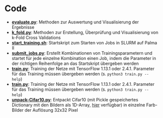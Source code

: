 # Code
- **[evaluate.py](evaluate.py)**: Methoden zur Auswertung und Visualisierung der Ergebnisse
- **[k_fold.py](k_fold.py)**: Methoden zur Erstellung, Überprüfung und Visualisierung von k-Fold Cross Validations
- **[start_training.sh](start_training.sh)**: Startskript zum Starten von Jobs in SLURM auf Palma II
- **[submit_jobs.py](submit_jobs.py)**: Erstellt Kombinationen von Trainingsparametern und startet für jede einzelne Kombination einen Job, indem die Parameter in der richtigen Reihenfolge an das Startskript übergeben werden
- **[train.py](train.py)**: Training der Netze mit TensorFlow 1.13.1 oder 2.4.1. Parameter für das Training müssen übergeben werden (s. `python3 train.py --help`)
- **[train.py](train.py)**: Training der Netze mit TensorFlow 1.13.1 oder 2.4.1. Parameter für das Training müssen übergeben werden (s. `python3 train.py --help`)
- **[unpack-Cifar10.py](unpack-Cifar10.py)**: Entpackt Cifar10 (mit Pickle gespeichertes Dictionary mit den Bildern als 1D-Array, [hier](https://www.cs.toronto.edu/~kriz/cifar.html) verfügbar) in einzelne Farb-Bilder der Auflösung 32x32 Pixel
